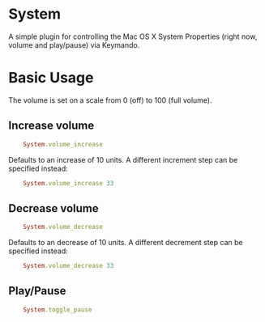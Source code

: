 System
============

A simple plugin for controlling the Mac OS X System Properties (right now, volume and play/pause) via Keymando.


Basic Usage
===========

The volume is set on a scale from 0 (off) to 100 (full volume).

Increase volume
---------------

``` ruby
    System.volume_increase
```
Defaults to an increase of 10 units. A different increment step can be specified instead:

``` ruby
    System.volume_increase 33
```

Decrease volume
---------------

``` ruby
    System.volume_decrease
```
Defaults to an decrease of 10 units. A different decrement step can be specified instead:

``` ruby
    System.volume_decrease 33
```

Play/Pause
-----------

``` ruby
    System.toggle_pause
```
